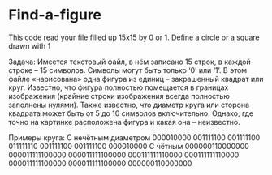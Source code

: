 # Find-a-figure
This code read your file filled up 15x15 by 0 or 1. Define a circle or a square drawn with 1

Задача:
Имеется текстовый файл, в нём записано 15 строк, в каждой строке – 15 символов. Символы могут быть только ‘0’ или ‘1’. 
В этом файле «нарисована» одна фигура из единиц – закрашенный квадрат или круг. Известно, что фигура полностью помещается в границах изображения (крайние строки изображения всегда полностью заполнены нулями). Также известно, что диаметр круга или сторона квадрата может быть от 5 до 10 символов включительно. Однако, где точно на картинке расположена фигура и какая она – неизвестно. 

Примеры круга:
С нечётным диаметром
000010000
001111100
001111100
011111110
001111100
001111100
000010000
С чётным
000000110000000
000011111100000
000011111100000
000111111110000
000111111110000
000011111100000
000011111100000
000000110000000
